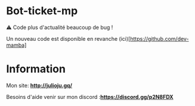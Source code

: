 # Bot-ticket-mp

:warning:  Code plus d'actualité beaucoup de bug !

Un nouveau code est disponible en revanche (ici)[https://github.com/dev-mamba]


# Information

Mon site: **http://julioju.gq/**

Besoins d'aide venir sur mon discord :**https://discord.gg/p2N8FDX**



